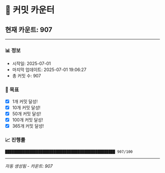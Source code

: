 # 🔢 커밋 카운터

## 현재 카운트: 907

---

### 📊 정보
- 시작일: 2025-07-01
- 마지막 업데이트: 2025-07-01 19:06:27
- 총 커밋 수: 907

### 🎯 목표
- [x] 1개 커밋 달성!
- [x] 10개 커밋 달성!
- [x] 50개 커밋 달성!
- [x] 100개 커밋 달성!
- [x] 365개 커밋 달성!

### 📈 진행률
```
██████████████████████████████████████████████████ 907/100
```

---
*자동 생성됨 - 카운트: 907*
